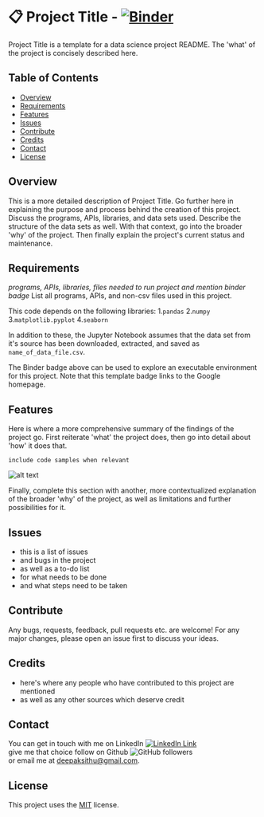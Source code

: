 ﻿# :clipboard: Project Title -  [![Binder](https://mybinder.org/badge_logo.svg)](https://www.google.com)
Project Title is a template for a data science project README. The 'what' of the project is concisely described here. 

## Table of Contents
- [Overview](#overview)
- [Requirements](#requirements) 
- [Features](#features)
- [Issues](#issues) 
- [Contribute](#contribute) 
- [Credits](#credits)
- [Contact](#contact)
- [License](#license)


## Overview
This is a more detailed description of Project Title. Go further here in explaining the purpose and process behind the creation of this project. Discuss the programs, APIs, libraries, and data sets used. Describe the structure of the data sets as well. With that context, go into the broader 'why' of the project. Then finally explain the project's current status and maintenance. 

## Requirements
_programs, APIs, libraries, files needed to run project and mention binder badge_
List all programs, APIs, and non-csv files used in this project.

This code depends on the following libraries:
1.`pandas`
2.`numpy`
3.`matplotlib.pyplot`
4.`seaborn`

In addition to these, the Jupyter Notebook assumes that the data set from it's source has been downloaded, extracted, and saved as `name_of_data_file.csv`.

The Binder badge above can be used to explore an executable environment for this project. Note that this template badge links to the Google homepage.
## Features
Here is where a more comprehensive summary of the findings of the project go. First reiterate 'what' the project does, then go into detail about 'how' it does that.
```
include code samples when relevant
```
![alt text]("Annotation%202020-01-07%20105829.png?raw=true" "Also include screen snips, with alt text and optional titles")

Finally, complete this section with another, more contextualized explanation of the broader 'why' of the project, as well as limitations and further possibilities for it.

## Issues

- this is a list of issues
- and bugs in the project
- as well as a to-do list
- for what needs to be done
- and what steps need to be taken

## Contribute
Any bugs, requests, feedback, pull requests etc. are welcome! For any major changes, please open an issue first to discuss your ideas.

## Credits
- here's where any people who have contributed to this project are mentioned
- as well as any other sources which deserve credit

## Contact
You can get in touch with me on LinkedIn [![LinkedIn Link](https://img.shields.io/badge/Connect-deepaksithu-blue.svg?logo=linkedin&longCache=true&style=social&label=Connect
)](https://www.linkedin.com/in/deepaksithu) <br>
give me that choice follow on Github      ![GitHub followers](https://img.shields.io/github/followers/deepaksithu?style=social)<br>
or email me at deepaksithu@gmail.com.


## License
This project uses the [MIT](https://choosealicense.com/licenses/mit/) license. 


